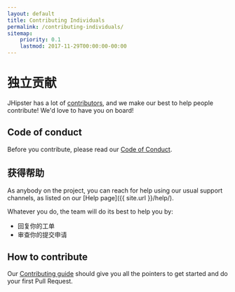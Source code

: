 ```yaml
---
layout: default
title: Contributing Individuals
permalink: /contributing-individuals/
sitemap:
    priority: 0.1
    lastmod: 2017-11-29T00:00:00-00:00
---
```

# <i class="fa fa-keyboard-o"></i> 独立贡献

JHipster has a lot of [contributors](https://github.com/jhipster/generator-jhipster/graphs/contributors), and we make our best to help people contribute! We'd love to have you on board!

## Code of conduct

Before you contribute, please read our [Code of Conduct](https://github.com/jhipster/generator-jhipster/blob/master/CODE_OF_CONDUCT.md).

## 获得帮助

As anybody on the project, you can reach for help using our usual support channels, as listed on our [Help page]({{ site.url }}/help/).

Whatever you do, the team will do its best to help you by:

- 回复你的工单
- 审查你的提交申请

## How to contribute

Our [Contributing guide](https://github.com/jhipster/generator-jhipster/blob/master/CONTRIBUTING.md) should give you all the pointers to get started and do your first Pull Request.
